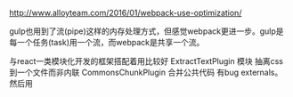 http://www.alloyteam.com/2016/01/webpack-use-optimization/

gulp也用到了流(pipe)这样的内存处理方式，但感觉webpack更进一步。gulp是每一个任务(task)用一个流，而webpack是共享一个流。

与react一类模块化开发的框架搭配着用比较好
ExtractTextPlugin 模块 抽离css到一个文件而非内联
CommonsChunkPlugin 合并公共代码  有bug
externals。 然后用<script>单独将react引入或者别名配置


webpack 2 已经支持原生的 ES6 的模块加载器了，这意味着 webpack 2 能够理解和处理 import和export了，而不用把他们转化成 CommonJS 来处理了

http://www.cnblogs.com/sunshq/p/5073301.html
写loader

loaders 插入一个逻辑
https://github.com/lcxfs1991/blog/issues/1
写插件

